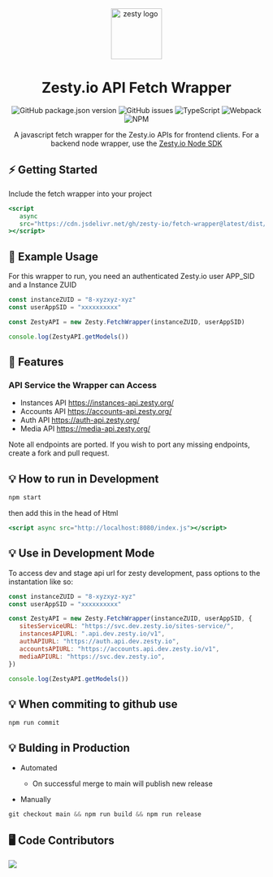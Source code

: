 <div align="center">

<img src="https://brand.zesty.io/zesty-io-logo-horizontal.png" height="100" alt="zesty logo" />

# Zesty.io API Fetch Wrapper

</div>

<div align="center">

![GitHub package.json version](https://img.shields.io/github/package-json/v/zesty-io/fetch-wrapper?style=for-the-badge)
![GitHub issues](https://img.shields.io/github/issues/zesty-io/fetch-wrapper?style=for-the-badge)
![TypeScript](https://img.shields.io/badge/typescript-%23007ACC.svg?style=for-the-badge&logo=typescript&logoColor=white)
![Webpack](https://img.shields.io/badge/webpack-%238DD6F9.svg?style=for-the-badge&logo=webpack&logoColor=black)
![NPM](https://img.shields.io/npm/l/@zesty-io/live-editor?style=for-the-badge)

</div>

<div align="center">

A javascript fetch wrapper for the Zesty.io APIs for frontend clients. For a backend node wrapper, use the [Zesty.io Node SDK](https://www.npmjs.com/package/@zesty-io/sdk)

</div>

## ⚡ Getting Started

Include the fetch wrapper into your project

```jsx
<script
   async
   src="https://cdn.jsdelivr.net/gh/zesty-io/fetch-wrapper@latest/dist/index.js"
></script>
```

## 🚀 Example Usage

For this wrapper to run, you need an authenticated Zesty.io user APP_SID and a Instance ZUID

```jsx
const instanceZUID = "8-xyzxyz-xyz"
const userAppSID = "xxxxxxxxxx"

const ZestyAPI = new Zesty.FetchWrapper(instanceZUID, userAppSID)

console.log(ZestyAPI.getModels())
```

## 🎯 Features

### API Service the Wrapper can Access

-  Instances API https://instances-api.zesty.org/
-  Accounts API https://accounts-api.zesty.org/
-  Auth API https://auth-api.zesty.org/
-  Media API https://media-api.zesty.org/

Note all endpoints are ported. If you wish to port any missing endpoints, create a fork and pull request.

## 💡 How to run in Development

```jsx
npm start
```

then add this in the head of Html

```jsx
<script async src="http://localhost:8080/index.js"></script>
```

## 💡 Use in Development Mode

To access dev and stage api url for zesty development, pass options to the instantation like so:

```jsx
const instanceZUID = "8-xyzxyz-xyz"
const userAppSID = "xxxxxxxxxx"

const ZestyAPI = new Zesty.FetchWrapper(instanceZUID, userAppSID, {
   sitesServiceURL: "https://svc.dev.zesty.io/sites-service/",
   instancesAPIURL: ".api.dev.zesty.io/v1",
   authAPIURL: "https://auth.api.dev.zesty.io",
   accountsAPIURL: "https://accounts.api.dev.zesty.io/v1",
   mediaAPIURL: "https://svc.dev.zesty.io",
})

console.log(ZestyAPI.getModels())
```

## 💡 When commiting to github use

```jsx
npm run commit
```

## 💡 Bulding in Production

-  Automated

   -  On successful merge to main will publish new release

-  Manually

```jsx
git checkout main && npm run build && npm run release
```

## 🖥️ Code Contributors

  <img src ="https://contrib.rocks/image?repo=zesty-io/fetch-wrapper"/>
